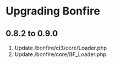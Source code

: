 # Upgrading Bonfire

## 0.8.2 to 0.9.0

1. Update /bonfire/ci3/core/Loader.php
2. Update /bonfire/core/BF_Loader.php
